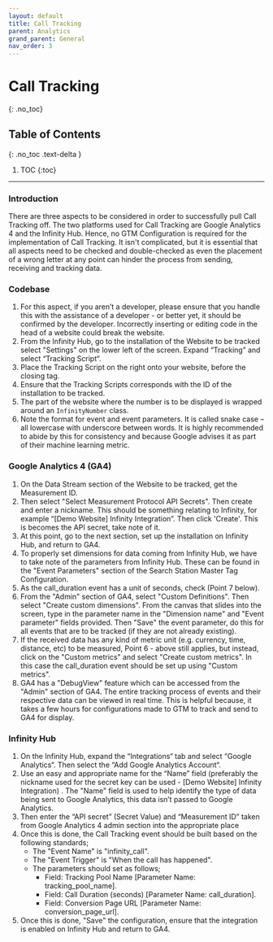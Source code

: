 ```yaml
---
layout: default
title: Call Tracking
parent: Analytics
grand_parent: General
nav_order: 3
---
```


# Call Tracking
{: .no_toc}

## Table of Contents
{: .no_toc .text-delta }

1. TOC
{:toc}
---

### Introduction
There are three aspects to be considered in order to successfully pull Call Tracking off. The two platforms used for Call Tracking are Google Analytics 4 and the Infinity Hub. Hence, no GTM Configuration is required for the implementation of Call Tracking. It isn't complicated, but it is essential that all aspects need to be checked and double-checked as even the placement of a wrong letter at any point can hinder the process from sending, receiving and tracking data.

### Codebase
1. For this aspect, if you aren’t a developer, please ensure that you handle this with the assistance of a developer - or better yet, it should be confirmed by the developer. Incorrectly inserting or editing code in the head of a website could break the website.
2. From the Infinity Hub, go to the installation of the Website to be tracked select "Settings" on the lower left of the screen. Expand “Tracking” and select “Tracking Script“.
3. Place the Tracking Script on the right onto your website, before the closing </head> tag.
4. Ensure that the Tracking Scripts corresponds with the ID of the installation to be tracked.
5. The part of the website where the number is to be displayed is wrapped around an `InfinityNumber` class.
6. Note the format for event and event parameters. It is called snake case – all lowercase with underscore between words. It is highly recommended to abide by this for consistency and because Google advises it as part of their machine learning metric.

### Google Analytics 4 (GA4)
1. On the Data Stream section of the Website to be tracked, get the Measurement ID.
2. Then select "Select Measurement Protocol API Secrets". Then create and enter a nickname. This should be something relating to Infinity, for example “[Demo Website] Infinity Integration”. Then click 'Create'. This is becomes the API secret, take note of it.
3. At this point, go to the next section, set up the installation on Infinity Hub, and return to GA4.
4. To properly set dimensions for data coming from Infinity Hub, we have to take note of the parameters from Infinity Hub. These can be found in the "Event Parameters" section of the Search Station Master Tag Configuration.
5. As the call_duration event has a unit of seconds, check (Point 7 below).
6. From the "Admin" section of GA4, select "Custom Definitions". Then select "Create custom dimensions". From the canvas that slides into the screen, type in the parameter name in the "Dimension name" and "Event parameter" fields provided. Then "Save" the event parameter, do this for all events that are to be tracked (if they are not already existing).
7. If the received data has any kind of metric unit (e.g. currency, time, distance, etc) to be measured, Point 6 - above still applies, but instead, click on the "Custom metrics" and select "Create custom metrics". In this case the call_duration event should be set up using "Custom metrics".
8. GA4 has a "DebugView" feature which can be accessed from the "Admin" section of GA4. The entire tracking process of events and their respective data can be viewed in real time. This is helpful because, it takes a few hours for configurations made to GTM to track and send to GA4 for display.

### Infinity Hub
1. On the Infinity Hub, expand the “Integrations“ tab and select “Google Analytics“. Then select the “Add Google Analytics Account“.
2. Use an easy and appropriate name for the “Name” field (preferably the nickname used for the secret key can be used - [Demo Website] Infinity Integration) . The "Name" field is used to help identify the type of data being sent to Google Analytics, this data isn’t passed to Google Analytics.
3. Then enter the “API secret” (Secret Value) and “Measurement ID” taken from Google Analytics 4 admin section into the appropriate place
4. Once this is done, the Call Tracking event should be built based on the following standards;
    - The "Event Name" is "infinity_call".
    - The "Event Trigger" is "When the call has happened". 
    - The parameters should set as follows;
      - Field: Tracking Pool Name [Parameter Name: tracking_pool_name].
      - Field: Call Duration (seconds) [Parameter Name: call_duration].
      - Field: Conversion Page URL [Parameter Name: conversion_page_url].
5. Once this is done, "Save" the configuration, ensure that the integration is enabled on Infinity Hub and return to GA4.
